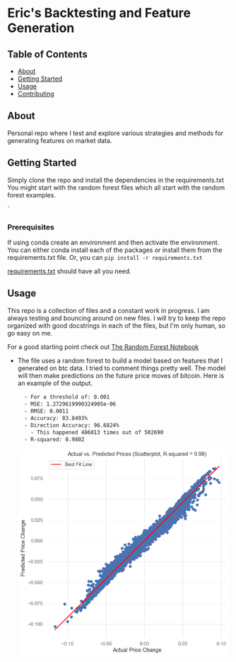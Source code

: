 # Eric's Backtesting and Feature Generation

## Table of Contents

- [About](#about)
- [Getting Started](#getting_started)
- [Usage](#usage)
- [Contributing](../CONTRIBUTING.md)

## About <a name = "about"></a>

Personal repo where I test and explore various strategies and methods for generating features on market data.

## Getting Started <a name = "getting_started"></a>

Simply clone the repo and install the dependencies in the requirements.txt
You might start with the random forest files which all start with the random forest examples. 

`

### Prerequisites
If using conda create an environment and then activate the environment. You can either conda install each of the packages or install them from the requirements.txt file. Or, you can `pip install -r requirements.txt`

[requirements.txt](requirements.txt) should have all you need.

## Usage <a name = "usage"></a>

This repo is a collection of files and a constant work in progress. I am always testing and bouncing around on new files. I will try to keep the repo organized with good docstrings in each of the files, but I'm only human, so go easy on me.

For a good starting point check out [The Random Forest Notebook](random-forest/random-forest-testing-momo-v1.2.ipynb)

- The file uses a random forest to build a model based on features that I generated on btc data. I tried to comment things pretty well. The model will then make predictions on the future price moves of bitcoin. Here is an example of the output. 

        - For a threshold of: 0.001
        - MSE: 1.2729619990324905e-06
        - RMSE: 0.0011
        - Accuracy: 83.8493%
        - Direction Accuracy: 96.6824% 
          - This happened 486013 times out of 502690
        - R-squared: 0.9802
    ![Actual-vs-Predicted](output/Actual-v-Predicted.png)